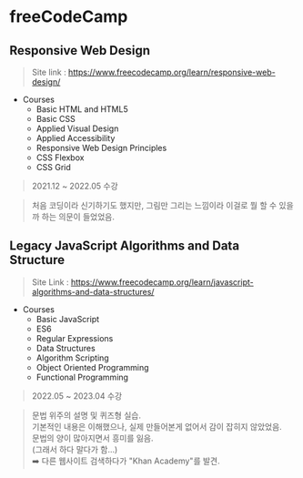 # freeCodeCamp

## Responsive Web Design

> Site link : https://www.freecodecamp.org/learn/responsive-web-design/

- Courses
  - Basic HTML and HTML5
  - Basic CSS
  - Applied Visual Design
  - Applied Accessibility
  - Responsive Web Design Principles
  - CSS Flexbox
  - CSS Grid

> 2021.12 ~ 2022.05 수강<br>

> 처음 코딩이라 신기하기도 했지만, 그림만 그리는 느낌이라 이걸로 뭘 할 수 있을까 하는 의문이 들었었음.

## Legacy JavaScript Algorithms and Data Structure

> Site Link : https://www.freecodecamp.org/learn/javascript-algorithms-and-data-structures/

- Courses
  - Basic JavaScript
  - ES6
  - Regular Expressions
  - Data Structures
  - Algorithm Scripting
  - Object Oriented Programming
  - Functional Programming


> 2022.05 ~ 2023.04 수강

> 문법 위주의 설명 및 퀴즈형 실습. <br>
> 기본적인 내용은 이해했으나, 실제 만들어본게 없어서 감이 잡히지 않았었음.<br>
> 문법의 양이 많아지면서 흥미를 잃음. <br>
> (그래서 하다 말다가 함...)<br>
> ➡️ 다른 웹사이트 검색하다가 "Khan Academy"를 발견.
